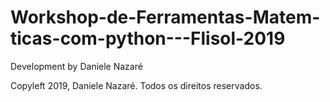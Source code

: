# Workshop-de-Ferramentas-Matem-ticas-com-python---Flisol-2019

Development by Daniele Nazaré 


Copyleft 2019, Daniele Nazaré. Todos os direitos reservados.
